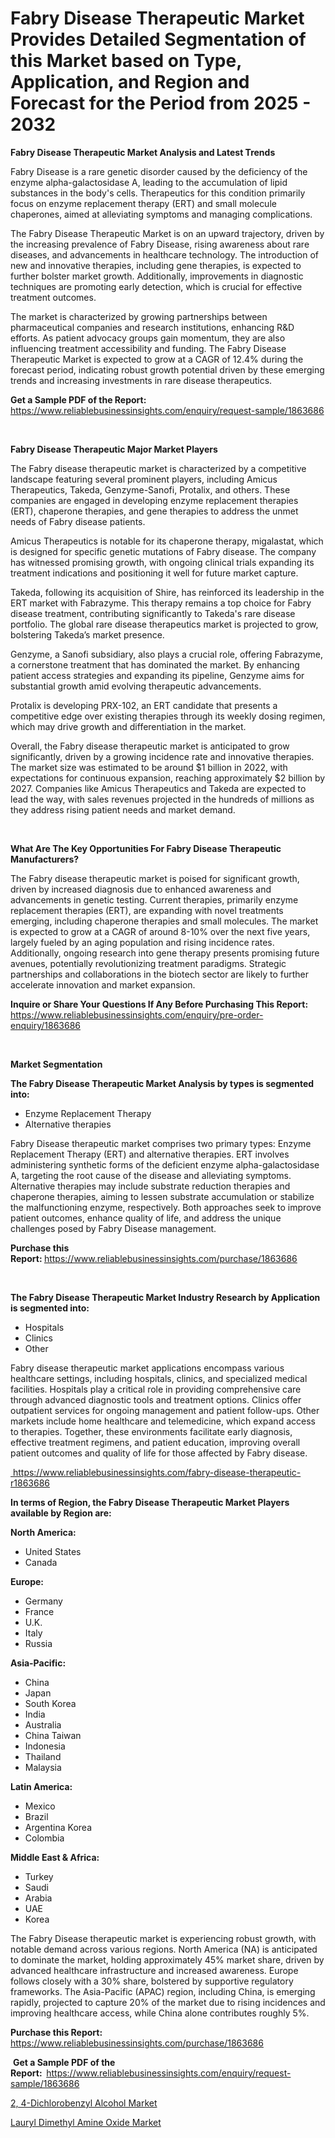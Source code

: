 <p><h1>Fabry Disease Therapeutic Market Provides Detailed Segmentation of this Market based on Type, Application, and Region and Forecast for the Period from 2025 - 2032</h1></p><p><strong>Fabry Disease Therapeutic Market Analysis and Latest Trends</strong></p>
<p><p>Fabry Disease is a rare genetic disorder caused by the deficiency of the enzyme alpha-galactosidase A, leading to the accumulation of lipid substances in the body's cells. Therapeutics for this condition primarily focus on enzyme replacement therapy (ERT) and small molecule chaperones, aimed at alleviating symptoms and managing complications. </p><p>The Fabry Disease Therapeutic Market is on an upward trajectory, driven by the increasing prevalence of Fabry Disease, rising awareness about rare diseases, and advancements in healthcare technology. The introduction of new and innovative therapies, including gene therapies, is expected to further bolster market growth. Additionally, improvements in diagnostic techniques are promoting early detection, which is crucial for effective treatment outcomes. </p><p>The market is characterized by growing partnerships between pharmaceutical companies and research institutions, enhancing R&D efforts. As patient advocacy groups gain momentum, they are also influencing treatment accessibility and funding. The Fabry Disease Therapeutic Market is expected to grow at a CAGR of 12.4% during the forecast period, indicating robust growth potential driven by these emerging trends and increasing investments in rare disease therapeutics.</p></p>
<p><strong>Get a Sample PDF of the Report:&nbsp;</strong> <a href="https://www.reliablebusinessinsights.com/enquiry/request-sample/1863686?utm_campaign=57&utm_medium=2&utm_source=Github&utm_content=ia&utm_term=10012025&utm_id=fabry-disease-therapeutic">https://www.reliablebusinessinsights.com/enquiry/request-sample/1863686</a></p>
<p>&nbsp;</p>
<p><strong>Fabry Disease Therapeutic Major Market Players</strong></p>
<p><p>The Fabry disease therapeutic market is characterized by a competitive landscape featuring several prominent players, including Amicus Therapeutics, Takeda, Genzyme-Sanofi, Protalix, and others. These companies are engaged in developing enzyme replacement therapies (ERT), chaperone therapies, and gene therapies to address the unmet needs of Fabry disease patients.</p><p>Amicus Therapeutics is notable for its chaperone therapy, migalastat, which is designed for specific genetic mutations of Fabry disease. The company has witnessed promising growth, with ongoing clinical trials expanding its treatment indications and positioning it well for future market capture.</p><p>Takeda, following its acquisition of Shire, has reinforced its leadership in the ERT market with Fabrazyme. This therapy remains a top choice for Fabry disease treatment, contributing significantly to Takeda's rare disease portfolio. The global rare disease therapeutics market is projected to grow, bolstering Takeda’s market presence.</p><p>Genzyme, a Sanofi subsidiary, also plays a crucial role, offering Fabrazyme, a cornerstone treatment that has dominated the market. By enhancing patient access strategies and expanding its pipeline, Genzyme aims for substantial growth amid evolving therapeutic advancements.</p><p>Protalix is developing PRX-102, an ERT candidate that presents a competitive edge over existing therapies through its weekly dosing regimen, which may drive growth and differentiation in the market.</p><p>Overall, the Fabry disease therapeutic market is anticipated to grow significantly, driven by a growing incidence rate and innovative therapies. The market size was estimated to be around $1 billion in 2022, with expectations for continuous expansion, reaching approximately $2 billion by 2027. Companies like Amicus Therapeutics and Takeda are expected to lead the way, with sales revenues projected in the hundreds of millions as they address rising patient needs and market demand.</p></p>
<p>&nbsp;</p>
<p><strong>What Are The Key Opportunities For Fabry Disease Therapeutic Manufacturers?</strong></p>
<p><p>The Fabry disease therapeutic market is poised for significant growth, driven by increased diagnosis due to enhanced awareness and advancements in genetic testing. Current therapies, primarily enzyme replacement therapies (ERT), are expanding with novel treatments emerging, including chaperone therapies and small molecules. The market is expected to grow at a CAGR of around 8-10% over the next five years, largely fueled by an aging population and rising incidence rates. Additionally, ongoing research into gene therapy presents promising future avenues, potentially revolutionizing treatment paradigms. Strategic partnerships and collaborations in the biotech sector are likely to further accelerate innovation and market expansion.</p></p>
<p><strong>Inquire or Share Your Questions If Any Before Purchasing This Report:</strong> <a href="https://www.reliablebusinessinsights.com/enquiry/pre-order-enquiry/1863686?utm_campaign=57&utm_medium=2&utm_source=Github&utm_content=ia&utm_term=10012025&utm_id=fabry-disease-therapeutic">https://www.reliablebusinessinsights.com/enquiry/pre-order-enquiry/1863686</a></p>
<p>&nbsp;</p>
<p><strong>Market Segmentation</strong></p>
<p><strong>The Fabry Disease Therapeutic Market Analysis by types is segmented into:</strong></p>
<p><ul><li>Enzyme Replacement Therapy</li><li>Alternative therapies</li></ul></p>
<p><p>Fabry Disease therapeutic market comprises two primary types: Enzyme Replacement Therapy (ERT) and alternative therapies. ERT involves administering synthetic forms of the deficient enzyme alpha-galactosidase A, targeting the root cause of the disease and alleviating symptoms. Alternative therapies may include substrate reduction therapies and chaperone therapies, aiming to lessen substrate accumulation or stabilize the malfunctioning enzyme, respectively. Both approaches seek to improve patient outcomes, enhance quality of life, and address the unique challenges posed by Fabry Disease management.</p></p>
<p><strong>Purchase this Report:&nbsp;</strong><a href="https://www.reliablebusinessinsights.com/purchase/1863686?utm_campaign=57&utm_medium=2&utm_source=Github&utm_content=ia&utm_term=10012025&utm_id=fabry-disease-therapeutic">https://www.reliablebusinessinsights.com/purchase/1863686</a></p>
<p>&nbsp;</p>
<p><strong>The Fabry Disease Therapeutic Market Industry Research by Application is segmented into:</strong></p>
<p><ul><li>Hospitals</li><li>Clinics</li><li>Other</li></ul></p>
<p><p>Fabry disease therapeutic market applications encompass various healthcare settings, including hospitals, clinics, and specialized medical facilities. Hospitals play a critical role in providing comprehensive care through advanced diagnostic tools and treatment options. Clinics offer outpatient services for ongoing management and patient follow-ups. Other markets include home healthcare and telemedicine, which expand access to therapies. Together, these environments facilitate early diagnosis, effective treatment regimens, and patient education, improving overall patient outcomes and quality of life for those affected by Fabry disease.</p></p>
<p><a href="https://www.reliablebusinessinsights.com/fabry-disease-therapeutic-r1863686?utm_campaign=57&utm_medium=2&utm_source=Github&utm_content=ia&utm_term=10012025&utm_id=fabry-disease-therapeutic">&nbsp;https://www.reliablebusinessinsights.com/fabry-disease-therapeutic-r1863686</a></p>
<p><strong>In terms of Region, the Fabry Disease Therapeutic Market Players available by Region are:</strong></p>
<p>
    <p> <strong> North America: </strong>
        <ul>
            <li>United States</li>
            <li>Canada</li>
        </ul>
        </p> 
    <p> <strong> Europe: </strong>
        <ul>
            <li>Germany</li>
            <li>France</li>
            <li>U.K.</li>
            <li>Italy</li>
            <li>Russia</li>
        </ul>
        </p> 
    <p> <strong> Asia-Pacific: </strong>
        <ul>
            <li>China</li>
            <li>Japan</li>
            <li>South Korea</li>
            <li>India</li>
            <li>Australia</li>
            <li>China Taiwan</li>
            <li>Indonesia</li>
            <li>Thailand</li>
            <li>Malaysia</li>
        </ul>
        </p> 
    <p> <strong> Latin America: </strong>
        <ul>
            <li>Mexico</li>
            <li>Brazil</li>
            <li>Argentina Korea</li>
            <li>Colombia</li>
        </ul>
        </p> 
    <p> <strong> Middle East & Africa: </strong>
        <ul>
            <li>Turkey</li>
            <li>Saudi</li>
            <li>Arabia</li>
            <li>UAE</li>
            <li>Korea</li>
        </ul>
    </p>
    </p>
<p><p>The Fabry Disease therapeutic market is experiencing robust growth, with notable demand across various regions. North America (NA) is anticipated to dominate the market, holding approximately 45% market share, driven by advanced healthcare infrastructure and increased awareness. Europe follows closely with a 30% share, bolstered by supportive regulatory frameworks. The Asia-Pacific (APAC) region, including China, is emerging rapidly, projected to capture 20% of the market due to rising incidences and improving healthcare access, while China alone contributes roughly 5%.</p></p>
<p><strong>Purchase this Report: </strong><a href="https://www.reliablebusinessinsights.com/purchase/1863686?utm_campaign=57&utm_medium=2&utm_source=Github&utm_content=ia&utm_term=10012025&utm_id=fabry-disease-therapeutic">https://www.reliablebusinessinsights.com/purchase/1863686</a></p>
<p>&nbsp;<strong>Get a Sample PDF of the Report:&nbsp;&nbsp;</strong><a href="https://www.reliablebusinessinsights.com/enquiry/request-sample/1863686?utm_campaign=57&utm_medium=2&utm_source=Github&utm_content=ia&utm_term=10012025&utm_id=fabry-disease-therapeutic">https://www.reliablebusinessinsights.com/enquiry/request-sample/1863686</a></p>
<p><strong></strong></p>
<p><p><a href="https://github.com/bolalfredia7777/Market-Research-Report-List-1/blob/main/2-4-dichlorobenzyl-alcohol-market.md?utm_campaign=57&utm_medium=2&utm_source=Github&utm_content=ia&utm_term=10012025&utm_id=fabry-disease-therapeutic">2, 4-Dichlorobenzyl Alcohol Market</a></p><p><a href="https://github.com/ccreola81/Market-Research-Report-List-1/blob/main/lauryl-dimethyl-amine-oxide-market.md?utm_campaign=57&utm_medium=2&utm_source=Github&utm_content=ia&utm_term=10012025&utm_id=fabry-disease-therapeutic">Lauryl Dimethyl Amine Oxide Market</a></p></p>